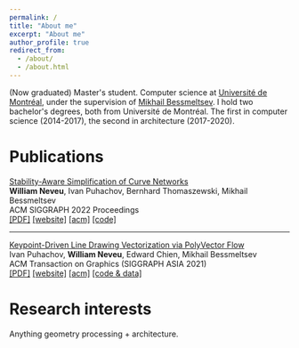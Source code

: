 ```yaml
---
permalink: /
title: "About me"
excerpt: "About me"
author_profile: true
redirect_from: 
  - /about/
  - /about.html
---
```

(Now graduated) Master's student. Computer science at [Universit&#233; de Montr&#233;al](https://www.umontreal.ca/), under the supervision of [Mikhail Bessmeltsev](http://www-labs.iro.umontreal.ca/~bmpix/). I hold two bachelor's degrees, both from Universit&#233; de Montr&#233;al. The first in computer science (2014-2017), the second in architecture (2017-2020).

Publications
======

[Stability-Aware Simplification of Curve Networks](http://www-labs.iro.umontreal.ca/~bmpix/curve_networks/)  
**William Neveu**, Ivan Puhachov, Bernhard Thomaszewski, Mikhail Bessmeltsev  
ACM SIGGRAPH 2022 Proceedings  
[\[PDF\]](http://www-labs.iro.umontreal.ca/~bmpix/curve_networks/files/curve_networks.pdf) [\[website\]](http://www-labs.iro.umontreal.ca/~bmpix/curve_networks/) [\[acm\]](https://dl.acm.org/doi/10.1145/3528233.3530711) [\[code\]](https://github.com/wwwnev/Stability-Aware-Simplification-of-Curve-Networks)

---

[Keypoint-Driven Line Drawing Vectorization via PolyVector Flow](https://puhachov.xyz/publications/keypoint-driven-polyvector-flow/)  
Ivan Puhachov, **William Neveu**, Edward Chien, Mikhail Bessmeltsev  
ACM Transaction on Graphics (SIGGRAPH ASIA 2021)  
[\[PDF\]](http://www-labs.iro.umontreal.ca/~bmpix/pdf/polyvector_flow.pdf) [\[website\]](https://www-ens.iro.umontreal.ca/~puhachoi/keypoint-driven-polyvector-flow/) [\[acm\]](https://dl.acm.org/doi/10.1145/3478513.3480529) [\[code & data\]](https://github.com/ivanpuhachov/line-drawing-vectorization-polyvector-flow)

Research interests
======
Anything geometry processing + architecture. 
